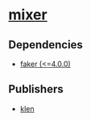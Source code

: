 # [mixer](https://pypi.org/project/mixer)

## Dependencies
- [faker (<=4.0.0)](packages/f/faker.md)



## Publishers
- [klen](https://pypi.org/user/klen)

